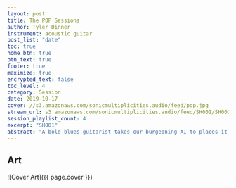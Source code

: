```yaml
---
layout: post
title: The POP Sessions
author: Tyler Dinner
instrument: acoustic guitar
post_list: "date"
toc: true
home_btn: true
btn_text: true
footer: true
maximize: true
encrypted_text: false
toc_level: 4
category: Session
date: 2019-10-17
cover: //s3.amazonaws.com/sonicmultiplicities.audio/feed/pop.jpg
stream_url: s3.amazonaws.com/sonicmultiplicities.audio/feed/SH001/SH001-1.mp3
session_playlist_count: 4
excerpt: "SH001"
abstract: "A bold blues guitarist takes our burgeoning AI to places it has never been before."
---
```


## Art

![Cover Art]({{ page.cover }})

